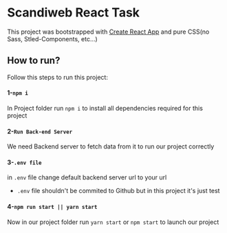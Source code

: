 # Scandiweb React Task

This project was bootstrapped with [Create React App](https://github.com/facebook/create-react-app) and pure CSS(no Sass, Stled-Components, etc...)

## How to run?

Follow this steps to run this project:

#### 1-`npm i`

In Project folder run `npm i` to install all dependencies required for this project

#### 2-`Run Back-end Server`

We need Backend server to fetch data from it to run our project correctly

#### 3-`.env file`

in `.env` file change default backend server url to your url
* `.env` file shouldn't be commited to Github but in this project it's just test

#### 4-`npm run start || yarn start`

Now in our project folder run `yarn start` or `npm start` to launch our project
